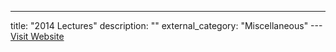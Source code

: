 ---
title: "2014 Lectures"
description: ""
external_category: "Miscellaneous"
---[Visit Website](https://www.cs.uoregon.edu/research/summerschool/summer14/curriculum.html)

